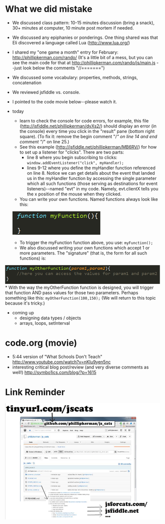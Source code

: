 What we did mistake
=======
* We discussed class pattern: 10-15 minutes discussion (bring a snack), 30+ minutes at computer, 10 minute post mortem if needed.
* We discussed any epiphanies or ponderings.  One thing shared was that Eli discovered a language called Lua (http://www.lua.org/)
* I shared my "one game a month" entry for February: http://phillipkerman.com/rando/  (It's a little bit of a mess, but you can see the main code for that at http://phillipkerman.com/rando/js/main.js  --just look below the comments "//=======")
* We discussed some vocabulary: properties, methods, strings, concatenation
* We reviewed jsfiddle vs. console.
* I pointed to the code movie below--please watch it.
* today
	* learn to check the console for code errors, for example, this file (http://jsfiddle.net/phillipkerman/dyXs2/)  should display an error (in the console) every time you click in the "result" pane (bottom right square).  (To fix it: remove the begin comment "/*" on line 14 and end comment "*/" on line 25.)  
	* See this example (http://jsfiddle.net/phillipkerman/MB6RV/) for how to set up a listener for "clicks".  There are two parts: 
		* line 8 where you begin subscribing to clicks:
	`window.addEventListener("click", myHandler);`
		* lines 9-12 where you define the myHandler function referenced on line 8. Notice we can get details about the event that landed us in the myHandler function by accessing the single parameter which all such functions (those serving as destinations for event listeners)--named "evt" in my code.  Namely, evt.clientX tells you the x position of the mouse when they clicked.
	* You can write your own functions.  Named functions always look like this:

	![](img/basic_function.png)

	* To trigger the myFunction function above, you use: 
`myFunction();
`
	* We also discussed writing your own functions which accept 1 or more parameters.  The "signature" (that is, the form for all such functions) is:

![](img/function_with_param.png)
	* With the way the myOtherFunction function is designed, you will trigger that function AND pass values for those two parameters.  Perhaps something like this: `myOtherFunction(100,150);`  (We will return to this topic because it's tricky.) 
* coming up
	* designing data types / objects
	* arrays, loops, setInterval

code.org (movie)
=======
* 5:44 version of "What Schools Don't Teach"  http://www.youtube.com/watch?v=nKIu9yen5nc
* interesting critical blog post/review (and very diverse comments as well!) http://symbo1ics.com/blog/?p=1615


Link Reminder
======
![](link_picture.png)

